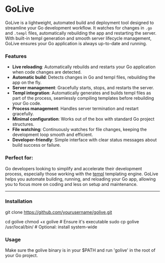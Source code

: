 # GoLive

GoLive is a lightweight, automated build and deployment tool designed to streamline your Go development workflow. It watches for changes in `.go` and `.templ` files, automatically rebuilding the app and restarting the server. With built-in templ generation and smooth server lifecycle management, GoLive ensures your Go application is always up-to-date and running.

### Features

- **Live reloading**: Automatically rebuilds and restarts your Go application when code changes are detected.
- **Automatic build**: Detects changes in Go and templ files, rebuilding the app on the fly.
- **Server management**: Gracefully starts, stops, and restarts the server.
- **Templ integration**: Automatically generates and builds templ files as part of the process, seamlessly compiling templates before rebuilding your Go code.
- **Process management**: Handles server termination and restart gracefully.
- **Minimal configuration**: Works out of the box with standard Go project structures.
- **File watching**: Continuously watches for file changes, keeping the development loop smooth and efficient.
- **Developer-friendly**: Simple interface with clear status messages about build success or failure.

### Perfect for:

Go developers looking to simplify and accelerate their development process, especially those working with the [templ](https://github.com/templ-lang/templ) templating engine. GoLive helps you automate building, running, and reloading your Go app, allowing you to focus more on coding and less on setup and maintenance.

---

### Installation

git clone https://github.com/yourusername/golive.git

cd golive
chmod +x golive # Ensure it's executable
sudo cp golive /usr/local/bin/ # Optional: install system-wide

### Usage

Make sure the golive binary is in your $PATH and run 'golive' in the root of your Go project.
